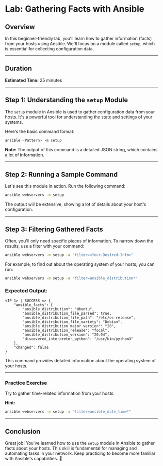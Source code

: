 # Lab: Gathering Facts with Ansible

## Overview

In this beginner-friendly lab, you'll learn how to gather information (facts) from your hosts using Ansible. We'll focus on a module called `setup`, which is essential for collecting configuration data.

---

## Duration

**Estimated Time:** 25 minutes

---

## Step 1: Understanding the `setup` Module

The `setup` module in Ansible is used to gather configuration data from your hosts. It's a powerful tool for understanding the state and settings of your systems.

Here's the basic command format:

```bash
ansible <Pattern> -m setup
```

**Note:** The output of this command is a detailed JSON string, which contains a lot of information.

---

## Step 2: Running a Sample Command

Let's see this module in action. Run the following command:

```bash
ansible webservers -m setup
```

The output will be extensive, showing a lot of details about your host's configuration.

---

## Step 3: Filtering Gathered Facts

Often, you'll only need specific pieces of information. To narrow down the results, use a filter with your command:

```bash
ansible webservers -m setup -a "filter=<Your-Desired-Info>"
```

For example, to find out about the operating system of your hosts, you can run:

```bash
ansible webservers -m setup -a "filter=ansible_distribution*"
```

### Expected Output:

```console
<IP 1> | SUCCESS => {
    "ansible_facts": {
        "ansible_distribution": "Ubuntu",
        "ansible_distribution_file_parsed": true,
        "ansible_distribution_file_path": "/etc/os-release",
        "ansible_distribution_file_variety": "Debian",
        "ansible_distribution_major_version": "20",
        "ansible_distribution_release": "focal",
        "ansible_distribution_version": "20.04",
        "discovered_interpreter_python": "/usr/bin/python3"
    },
    "changed": false
}
```

This command provides detailed information about the operating system of your hosts.

---

### Practice Exercise

Try to gather time-related information from your hosts:

**Hint:**

```bash
ansible webservers -m setup -a "filter=ansible_date_time*"
```

---

## Conclusion

Great job! You've learned how to use the `setup` module in Ansible to gather facts about your hosts. This skill is fundamental for managing and automating tasks in your network. Keep practicing to become more familiar with Ansible's capabilities. 👏


